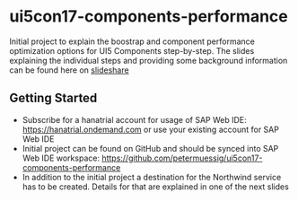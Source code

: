 # ui5con17-components-performance

Initial project to explain the boostrap and component performance optimization options for UI5 Components step-by-step. 
The slides explaining the individual steps and providing some background information can be found here on 
[slideshare](https://de.slideshare.net/PeterMuessig1/ui5con-2017-ui5-components-more-performance)

## Getting Started

* Subscribe for a hanatrial account for usage of SAP Web IDE: https://hanatrial.ondemand.com or use your existing account for SAP Web IDE
* Initial project can be found on GitHub and should be synced into SAP Web IDE workspace: https://github.com/petermuessig/ui5con17-components-performance 
* In addition to the initial project a destination for the Northwind service has to be created. Details for that are explained in one of the next slides

